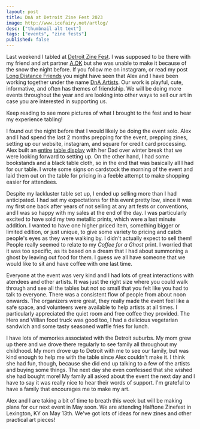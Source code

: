 ```yaml
---
layout: post
title: DnA at Detroit Zine Fest 2023
image: http://www.icefairy.net/artlog/
desc: ["thumbnail alt text"]
tags: ["events", "zine fests"]
published: false
---
```


Last weekend I tabled at [Detroit Zine Fest](https://www.instagram.com/detzinefest/). I was supposed to be there with my friend and art partner [A.OK](https://aokvisualartist.com/) but she was unable to make it because of the snow the night before. If you follow me on instagram, or read my post [Long Distance Friends](https://www.danaamundsen.com/2023/02/19/ldf.html) you might have seen that Alex and I have been working together under the name [DnA Artists](https://www.dnaartists.net/). Our work is playful, cute, informative, and often has themes of friendship. We will be doing more events throughout the year and are looking into other ways to sell our art in case you are interested in supporting us.

Keep reading to see more pictures of what I brought to the fest and to hear my experience tabling!

<!--more-->

I found out the night before that I would likely be doing the event solo. Alex and I had spend the last 2 months prepping for the event, prepping zines, setting up our website, instagram, and square for credit card processing. Alex built an [entire](https://www.instagram.com/reel/Co3HF6oDvpL/?utm_source=ig_web_copy_link) [table display](https://www.instagram.com/reel/Co4vzHPjvky/?utm_source=ig_web_copy_link) with her Dad over winter break that we were looking forward to setting up. On the other hand, I had some bookstands and a black table cloth, so in the end that was basically all I had for our table. I wrote some signs on cardstock the morning of the event and laid them out on the table for pricing in a feeble attempt to make shopping easier for attendees.

Despite my lackluster table set up, I ended up selling more than I had anticipated. I had set my expectations for this event pretty low, since it was my first one back after years of not selling at any art fests or conventions, and I was so happy with my sales at the end of the day. I was particularly excited to have sold my two metallic prints, which were a last minute addition. I wanted to have one higher priced item, something bigger or limited edition, or just unique, to give some variety to pricing and catch people's eyes as they were walking by. I didn't actually expect to sell them! People really seemed to relate to my *Coffee for a Ghost* print. I worried that it was too specific, as its based on a dream that I had about summoning a ghost by leaving out food for them. I guess we all have someone that we would like to sit and have coffee with one last time.

Everyone at the event was very kind and I had lots of great interactions with atendees and other artists. It was just the right size where you could walk through and see all the tables but not so small that you felt like you had to talk to everyone. There was a consistent flow of people from about noon onwards. The organizers were great, they really made the event feel like a safe space, and volunteers were available to help artists at all times. I particularly appreciated the quiet room and free coffee they provided. The Hero and Villian food truck was good too, I had a delicious vegetarian sandwich and some tasty seasoned waffle fries for lunch.

I have lots of memories associated with the Detroit suburbs. My mom grew up there and we drove there regularly to see family all throughout my childhood. My mom drove up to Detroit with me to see our family, but was kind enough to help me with the table since Alex couldn't make it. I think she had fun, though, because she did end up talking to a few of the artists and buying some things. The next day she even confessed that she wished she had bought more! My family all asked about the event the next day and I have to say it was really nice to hear their words of support. I'm grateful to have a family that encourages me to make my art.

Alex and I are taking a bit of time to breath this week but will be making plans for our next event in May soon. We are attending Halftone Zinefest in Lexington, KY on May 13th. We've got lots of ideas for new zines and other practical art pieces!
